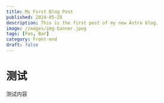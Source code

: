 ```yaml
---
title: My First Blog Post
published: 2024-05-28
description: This is the first post of my new Astro blog.
image: /images/img-banner.jpeg
tags: [Foo, Bar]
category: Front-end
draft: false
---
```


# 测试
测试内容